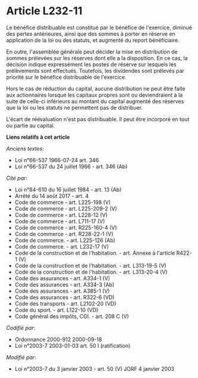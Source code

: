 # Article L232-11

Le bénéfice distribuable est constitué par le bénéfice de l'exercice, diminué des pertes antérieures, ainsi que des sommes à
porter en réserve en application de la loi ou des statuts, et augmenté du report bénéficiaire.

En outre, l'assemblée générale peut décider la mise en distribution de sommes prélevées sur les réserves dont elle a la
disposition. En ce cas, la décision indique expressément les postes de réserve sur lesquels les prélèvements sont effectués.
Toutefois, les dividendes sont prélevés par priorité sur le bénéfice distribuable de l'exercice.

Hors le cas de réduction du capital, aucune distribution ne peut être faite aux actionnaires lorsque les capitaux propres
sont ou deviendraient à la suite de celle-ci inférieurs au montant du capital augmenté des réserves que la loi ou les statuts
ne permettent pas de distribuer.

L'écart de réévaluation n'est pas distribuable. Il peut être incorporé en tout ou partie au capital.

**Liens relatifs à cet article**

_Anciens textes_:

  - Loi n°66-537 1966-07-24 art. 346
  - Loi n°66-537 du 24 juillet 1966 - art. 346 (Ab)

_Cité par_:

  - Loi n°84-610 du 16 juillet 1984 - art. 13 (Ab)
  - Arrêté du 14 août 2017 - art. 4
  - Code de commerce - art. L225-198 (V)
  - Code de commerce - art. L225-209-2 (V)
  - Code de commerce - art. L228-12 (V)
  - Code de commerce - art. L711-17 (V)
  - Code de commerce - art. R225-160-4 (V)
  - Code de commerce - art. R228-22-1 (V)
  - Code de commerce. - art. L225-126 (Ab)
  - Code de commerce. - art. L232-17 (V)
  - Code de la construction et de l'habitation. - art. Annexe à l'article R422-1 (V)
  - Code de la construction et de l'habitation. - art. L313-19-5 (V)
  - Code de la construction et de l'habitation. - art. L313-20-4 (V)
  - Code des assurances - art. A334-1 (V)
  - Code des assurances - art. A334-3 (Ab)
  - Code des assurances - art. A385-1 (V)
  - Code des assurances - art. R322-6 (VD)
  - Code des transports - art. L2102-20 (VD)
  - Code du sport. - art. L122-10 (VD)
  - Code général des impôts, CGI. - art. 208 C (V)

_Codifié par_:

  - Ordonnance 2000-912 2000-09-18
  - Loi n°2003-7 2003-01-03 art. 50 I (ratification)

_Modifié par_:

  - Loi n°2003-7 du 3 janvier 2003 - art. 50 (V) JORF 4 janvier 2003
